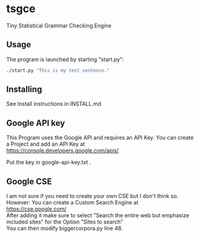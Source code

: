 # tsgce
Tiny Statistical Grammar Checking Engine

## Usage

The program is launched by starting "start.py":
``` bash
./start.py "This is my test sentence."
```

## Installing

See Install instructions in INSTALL.md

## Google API key

This Program uses the Google API and requires an API Key. You can create a Project and add an API Key at   https://console.developers.google.com/apis/

Put the key in google-api-key.txt .

## Google CSE

I am not sure if you need to create your own CSE but I don't think so.  
However: You can create a Custom Search Engine at https://cse.google.com/   
After adding it make sure to select "Search the entire web but emphasize included sites" for the Option "Sites to search"  
You can then modify biggercorpora.py  line 48.
